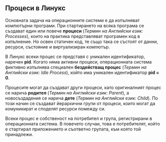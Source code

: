 ## Процеси в Линукс

Основната задача на операционните системи е да изпълняват компютърни програми. 
При стартирането на всяка програма се създават един или повече **процеси** (_Термин на Английски език: Processes_), 
които на практика представляват програмен код в изпълнение. 
Но освен статичен код, те също така се състоят от данни, ресурси, състояние и виртуализиран компютър.

В Линукс всеки процес се представя с уникален идентификатор, наречен **pid**. 
Когато няма активни процеси, операционната система фиктивно изпълнява специален **бездействащ процес** (_Термин на Английски език: Idle Process_), 
който има уникален идентификатор **pid = 0**.

Процесите могат да създават други процеси, като оригиналният процес се нарича **родител** (_Термин на Английски език: Parent_), 
а новосъздадения се нарича **дете** (_Термин на Английски език: Child_). 
По този начин се създават йерархични групи от процеси, които могат да комуникират и споделят ресурси помежду си. 

Всеки процес е собственост на потребител и група, регистрирани в операционната система. 
В повечето случаи, това е потребителят, който е стартирал приложението и съответно групата, към която той принадлежи.
